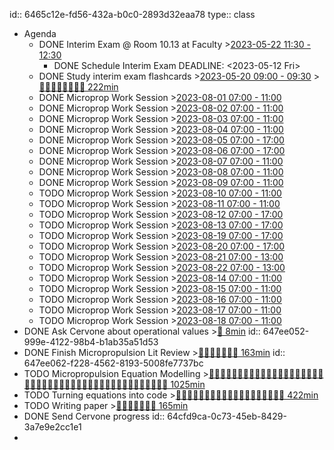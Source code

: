 id:: 6465c12e-fd56-432a-b0c0-2893d32eaa78
type:: class

- Agenda
	- DONE Interim Exam @ Room 10.13 at Faculty >[2023-05-22 11:30 - 12:30](#agenda://?start=1684747800000&end=1684751400000&allDay=false)
		- DONE Schedule Interim Exam
		  DEADLINE: <2023-05-12 Fri>
	- DONE Study interim exam flashcards >[2023-05-20 09:00 - 09:30](#agenda://?start=1684566000000&end=1684567800000&allDay=false) >[🍅🍅🍅🍅🍅🍅🍅🍅 222min](#agenda-pomo://?t=f-1684581183086-1200%2Cf-1684593310292-1200%2Cf-1684595919507-1200%2Cp-1684598013950-565%2Cf-1684648450051-1200%2Cf-1684649654888-1200%2Cp-1684651863980-864%2Cf-1684655021600-1200%2Cf-1684656263741-1200%2Cp-1684657503097-743%2Cf-1684732166284-1500%2Cp-1684737339463-397%2Cp-1684738016777-845)
	- DONE Microprop Work Session >[2023-08-01 07:00 - 11:00](#agenda://?start=1690866000000&end=1690880400000&allDay=false)
	- DONE Microprop Work Session >[2023-08-02 07:00 - 11:00](#agenda://?start=1690952400000&end=1690966800000&allDay=false)
	- DONE Microprop Work Session >[2023-08-03 07:00 - 11:00](#agenda://?start=1691038800000&end=1691053200000&allDay=false)
	- DONE Microprop Work Session >[2023-08-04 07:00 - 11:00](#agenda://?start=1691125200000&end=1691139600000&allDay=false)
	- DONE Microprop Work Session >[2023-08-05 07:00 - 17:00](#agenda://?start=1691211600000&end=1691247600000&allDay=false)
	- DONE Microprop Work Session >[2023-08-06 07:00 - 17:00](#agenda://?start=1691298000000&end=1691334000000&allDay=false)
	- DONE Microprop Work Session >[2023-08-07 07:00 - 11:00](#agenda://?start=1691384400000&end=1691398800000&allDay=false)
	- DONE Microprop Work Session >[2023-08-08 07:00 - 11:00](#agenda://?start=1691470800000&end=1691485200000&allDay=false)
	- DONE Microprop Work Session >[2023-08-09 07:00 - 11:00](#agenda://?start=1691557200000&end=1691571600000&allDay=false)
	- TODO Microprop Work Session >[2023-08-10 07:00 - 11:00](#agenda://?start=1691643600000&end=1691658000000&allDay=false)
	- TODO Microprop Work Session >[2023-08-11 07:00 - 11:00](#agenda://?start=1691730000000&end=1691744400000&allDay=false)
	- TODO Microprop Work Session >[2023-08-12 07:00 - 17:00](#agenda://?start=1691816400000&end=1691852400000&allDay=false)
	- TODO Microprop Work Session >[2023-08-13 07:00 - 17:00](#agenda://?start=1691902800000&end=1691938800000&allDay=false)
	- TODO Microprop Work Session >[2023-08-19 07:00 - 17:00](#agenda://?start=1692421200000&end=1692457200000&allDay=false)
	- TODO Microprop Work Session >[2023-08-20 07:00 - 17:00](#agenda://?start=1692507600000&end=1692543600000&allDay=false)
	- TODO Microprop Work Session >[2023-08-21 07:00 - 13:00](#agenda://?start=1692594000000&end=1692615600000&allDay=false)
	- TODO Microprop Work Session >[2023-08-22 07:00 - 13:00](#agenda://?start=1692680400000&end=1692702000000&allDay=false)
	- TODO Microprop Work Session >[2023-08-14 07:00 - 11:00](#agenda://?start=1691989200000&end=1692003600000&allDay=false)
	- TODO Microprop Work Session >[2023-08-15 07:00 - 11:00](#agenda://?start=1692075600000&end=1692090000000&allDay=false)
	- TODO Microprop Work Session >[2023-08-16 07:00 - 11:00](#agenda://?start=1692162000000&end=1692176400000&allDay=false)
	- TODO Microprop Work Session >[2023-08-17 07:00 - 11:00](#agenda://?start=1692248400000&end=1692262800000&allDay=false)
	- TODO Microprop Work Session >[2023-08-18 07:00 - 11:00](#agenda://?start=1692334800000&end=1692349200000&allDay=false)
- DONE Ask Cervone about operational values >[🍅 8min](#agenda-pomo://?t=p-1686128083661-461)
  id:: 647ee052-999e-4122-98b4-b1ab35a51d53
- DONE Finish Micropropulsion Lit Review >[🍅🍅🍅🍅🍅🍅🍅 163min](#agenda-pomo://?t=f-1686922472221-1200%2Cf-1686926605185-1200%2Cf-1686927933350-1200%2Cf-1687248657225-1200%2Cp-1687249865054-260%2Cf-1687250350749-1200%2Cp-1687252306967-1066%2Cf-1687262716368-1200%2Cf-1687265692736-1200)
  id:: 647ee062-f228-4562-8193-5008fe7737bc
- TODO Micropropulsion Equation Modelling >[🍅🍅🍅🍅🍅🍅🍅🍅🍅🍅🍅🍅🍅🍅🍅🍅🍅🍅🍅🍅🍅🍅🍅🍅🍅🍅🍅🍅🍅🍅🍅🍅🍅🍅🍅🍅🍅🍅🍅🍅🍅🍅🍅🍅🍅 1025min](#agenda-pomo://?t=f-1690866965343-1500%2Cp-1690869003944-1241%2Cf-1690872599905-1500%2Cf-1690874656815-1500%2Cf-1690876502402-1500%2Cf-1690878496020-1500%2Cf-1690953479468-1500%2Cf-1690955936252-1500%2Cf-1690957868799-1500%2Cf-1690959903808-1500%2Cf-1690961753382-1500%2Cf-1690963264033-1500%2Cf-1691043039106-1500%2Cf-1691046180497-1500%2Cf-1691048251435-1500%2Cf-1691050354352-1500%2Cf-1691052386414-900%2Cf-1691126358498-1500%2Cf-1691128546965-1500%2Cf-1691130756260-1500%2Cf-1691132915505-1500%2Cf-1691134421146-1200%2Cp-1691135708654-285%2Cf-1691137435209-1200%2Cf-1691168168302-1200%2Cp-1691169927519-263%2Cf-1691215409392-1200%2Cf-1691249451098-1200%2Cf-1691251589624-1500%2Cf-1691253107659-1200%2Cf-1691254798777-1200%2Cf-1691300800622-1200%2Cf-1691428996545-900%2Cf-1691430136247-1200%2Cf-1691431854033-1200%2Cf-1691560079280-600%2Cf-1691560686457-900%2Cp-1691561892463-1182%2Cf-1691563075247-1200%2Cf-1691564303629-1200%2Cf-1691566211671-1200%2Cf-1691567418751-1200%2Cf-1691569741413-1200%2Cf-1691571312255-1200%2Cf-1691574605364-1200%2Cf-1691730236970-1200%2Cf-1691731532494-1200%2Cf-1691733527672-1200%2Cf-1691736152097-1200)
- TODO Turning equations into code >[🍅🍅🍅🍅🍅🍅🍅🍅🍅🍅🍅🍅🍅🍅🍅🍅🍅🍅🍅 422min](#agenda-pomo://?t=f-1691216996759-1500%2Cp-1691218927715-126%2Cf-1691219840758-1200%2Cf-1691221492459-1200%2Cf-1691245273099-1200%2Cf-1691246955133-1200%2Cp-1691248170306-703%2Cf-1691302091567-1200%2Cf-1691304731370-1200%2Cf-1691306880127-1200%2Cp-1691308423676-449%2Cf-1691308933852-1500%2Cp-1691310961139-899%2Cf-1691312368647-1200%2Cf-1691313697382-900%2Cf-1691314605651-900%2Cf-1691316567277-900%2Cf-1691320249345-1200%2Cf-1691321494742-1200%2Cf-1691325214363-1200%2Cf-1691483307621-1500%2Cf-1691656398672-1500%2Cf-1691661157413-1200)
- TODO Writing paper >[🍅🍅🍅🍅🍅🍅🍅 165min](#agenda-pomo://?t=p-1691343329547-1068%2Cf-1691392136469-1500%2Cp-1691393648055-702%2Cf-1691394402752-900%2Cf-1691395767214-900%2Cf-1691396673253-1200%2Cf-1691646821110-1200%2Cf-1691648025986-1200%2Cf-1691649309774-1200)
- DONE Send Cervone progress
  id:: 64cfd9ca-0c73-45eb-8429-3a7e9e2cc1e1
-